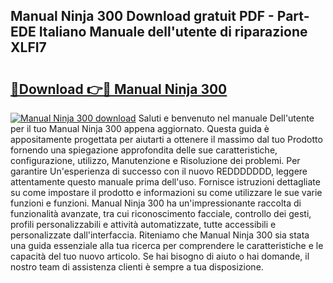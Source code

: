 ## Manual Ninja 300 Download gratuit PDF - Part-EDE Italiano Manuale dell'utente di riparazione XLFI7

# <h2><a href="http://df9mrt5.blite.top/?on=Manual+Ninja+300">🔗Download 👉🔴 Manual Ninja 300</a></h2>

[![Manual Ninja 300 download](https://i.imgur.com/lujVjoI.png)](http://df9mrt5.blite.top/?on=Manual+Ninja+300)
Saluti e benvenuto nel manuale Dell'utente per il tuo Manual Ninja 300 appena aggiornato. Questa guida è appositamente progettata per aiutarti a ottenere il massimo dal tuo Prodotto fornendo una spiegazione approfondita delle sue caratteristiche, configurazione, utilizzo, Manutenzione e Risoluzione dei problemi. Per garantire Un'esperienza di successo con il nuovo REDDDDDDD, leggere attentamente questo manuale prima dell'uso. Fornisce istruzioni dettagliate su come impostare il prodotto e informazioni su come utilizzare le sue varie funzioni e funzioni. Manual Ninja 300 ha un'impressionante raccolta di funzionalità avanzate, tra cui riconoscimento facciale, controllo dei gesti, profili personalizzabili e attività automatizzate, tutte accessibili e personalizzate dall'interfaccia. Riteniamo che Manual Ninja 300 sia stata una guida essenziale alla tua ricerca per comprendere le caratteristiche e le capacità del tuo nuovo articolo. Se hai bisogno di aiuto o hai domande, il nostro team di assistenza clienti è sempre a tua disposizione.

